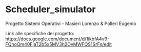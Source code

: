 # Scheduler_simulator
Progetto Sistemi Operativi - Masieri Lorenzo &amp; Polleri Eugenio 

Link alle specifiche del progetto:
https://docs.google.com/document/d/1ikbfA4v9-FQhoQm40FjaT2b5x5MV3h2OvMWFQS1SrFs/edit

